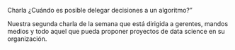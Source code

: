 Charla ¿Cuándo es posible delegar decisiones a un algoritmo?”

Nuestra segunda charla de la semana que está dirigida a gerentes, mandos medios y todo aquel que pueda proponer proyectos de data science en su organización. 
